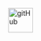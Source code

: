 <a href="#" target="_blank"> <img src="https://img.icons8.com/color/48/000000/github--v1.png" alt="gitHub" height="50"/> </a>
